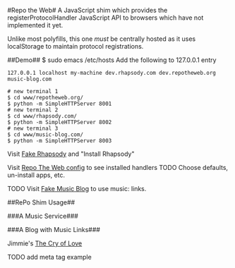 #Repo the Web#
A JavaScript shim which provides the registerProtocolHandler JavaScript API to browsers which have not implemented it yet.

Unlike most polyfills, this one *must* be centrally hosted as it uses localStorage to maintain protocol registrations.

##Demo##
    $ sudo emacs /etc/hosts
Add the following to 127.0.0.1 entry

    127.0.0.1 localhost my-machine dev.rhapsody.com dev.repotheweb.org music-blog.com

    # new terminal 1
    $ cd www/repotheweb.org/
    $ python -m SimpleHTTPServer 8001
    # new terminal 2
    $ cd www/rhapsody.com/
    $ python -m SimpleHTTPServer 8002
    # new terminal 3
    $ cd www/music-blog.com/
    $ python -m SimpleHTTPServer 8003

Visit [Fake Rhapsody](http://dev.rhapsody.com:8002/) and "Install Rhapsody"

Visit [Repo The Web config](http://dev.repotheweb.org:8001/config.html) to see installed handlers
TODO Choose defaults, un-install apps, etc.

TODO Visit [Fake Music Blog](http://music-blog.com:8003/index.html) to use music: links.

##RePo Shim Usage##

###A Music Service###
    <script src="http://dev.repotheweb.org:8001/include.js"></script>
    <script>
    navigator.xregisterProtocolHandler('music', 'http://your-domain.com/rph/uri#%s', 'Great Music App');
    </script>

###A Blog with Music Links###
    <p>Jimmie's <a href="music:musicbrainz.org/release/a5bbcaf9-5387-33e2-9411-902ac263666b">The Cry of Love</a></p>

TODO add meta tag example